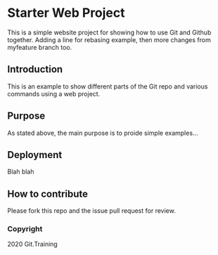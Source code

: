 # Starter Web Project
This is a simple website project for showing how to use Git and Github together. Adding a line for rebasing example, then more changes from myfeature branch too.
## Introduction
This is an example to show different parts of the Git repo and various commands using a web project.
## Purpose
As stated above, the main purpose is to proide simple examples...
## Deployment
Blah blah
## How to contribute
Please fork this repo and the issue pull request for review. 
### Copyright
2020 Git.Training